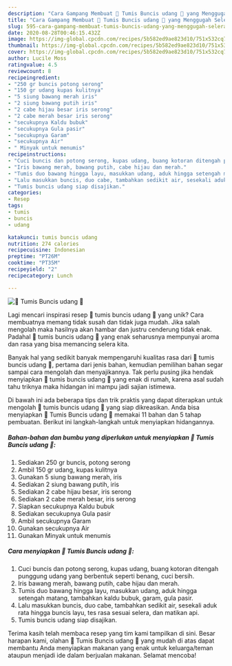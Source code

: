 ```yaml
---
description: "Cara Gampang Membuat 🦐 Tumis Buncis udang 🦐 yang Menggugah Selera"
title: "Cara Gampang Membuat 🦐 Tumis Buncis udang 🦐 yang Menggugah Selera"
slug: 595-cara-gampang-membuat-tumis-buncis-udang-yang-menggugah-selera
date: 2020-08-28T00:46:15.432Z
image: https://img-global.cpcdn.com/recipes/5b582ed9ae823d10/751x532cq70/🦐-tumis-buncis-udang-🦐-foto-resep-utama.jpg
thumbnail: https://img-global.cpcdn.com/recipes/5b582ed9ae823d10/751x532cq70/🦐-tumis-buncis-udang-🦐-foto-resep-utama.jpg
cover: https://img-global.cpcdn.com/recipes/5b582ed9ae823d10/751x532cq70/🦐-tumis-buncis-udang-🦐-foto-resep-utama.jpg
author: Lucile Moss
ratingvalue: 4.5
reviewcount: 8
recipeingredient:
- "250 gr buncis potong serong"
- "150 gr udang kupas kulitnya"
- "5 siung bawang merah iris"
- "2 siung bawang putih iris"
- "2 cabe hijau besar iris serong"
- "2 cabe merah besar iris serong"
- "secukupnya Kaldu bubuk"
- "secukupnya Gula pasir"
- "secukupnya Garam"
- "secukupnya Air"
- " Minyak untuk menumis"
recipeinstructions:
- "Cuci buncis dan potong serong, kupas udang, buang kotoran ditengah punggung udang yang berbentuk seperti benang, cuci bersih."
- "Iris bawang merah, bawang putih, cabe hijau dan merah."
- "Tumis duo bawang hingga layu, masukkan udang, aduk hingga setengah matang, tambahkan kaldu bubuk, garam, gula pasir."
- "Lalu masukkan buncis, duo cabe, tambahkan sedikit air, sesekali aduk rata hingga buncis layu, tes rasa sesuai selera, dan matikan api."
- "Tumis buncis udang siap disajikan."
categories:
- Resep
tags:
- tumis
- buncis
- udang

katakunci: tumis buncis udang 
nutrition: 274 calories
recipecuisine: Indonesian
preptime: "PT26M"
cooktime: "PT35M"
recipeyield: "2"
recipecategory: Lunch

---
```



![🦐 Tumis Buncis udang 🦐](https://img-global.cpcdn.com/recipes/5b582ed9ae823d10/751x532cq70/🦐-tumis-buncis-udang-🦐-foto-resep-utama.jpg)

Lagi mencari inspirasi resep 🦐 tumis buncis udang 🦐 yang unik? Cara membuatnya memang tidak susah dan tidak juga mudah. Jika salah mengolah maka hasilnya akan hambar dan justru cenderung tidak enak. Padahal 🦐 tumis buncis udang 🦐 yang enak seharusnya mempunyai aroma dan rasa yang bisa memancing selera kita.



Banyak hal yang sedikit banyak mempengaruhi kualitas rasa dari 🦐 tumis buncis udang 🦐, pertama dari jenis bahan, kemudian pemilihan bahan segar sampai cara mengolah dan menyajikannya. Tak perlu pusing jika hendak menyiapkan 🦐 tumis buncis udang 🦐 yang enak di rumah, karena asal sudah tahu triknya maka hidangan ini mampu jadi sajian istimewa.


Di bawah ini ada beberapa tips dan trik praktis yang dapat diterapkan untuk mengolah 🦐 tumis buncis udang 🦐 yang siap dikreasikan. Anda bisa menyiapkan 🦐 Tumis Buncis udang 🦐 memakai 11 bahan dan 5 tahap pembuatan. Berikut ini langkah-langkah untuk menyiapkan hidangannya.

<!--inarticleads1-->

##### Bahan-bahan dan bumbu yang diperlukan untuk menyiapkan 🦐 Tumis Buncis udang 🦐:

1. Sediakan 250 gr buncis, potong serong
1. Ambil 150 gr udang, kupas kulitnya
1. Gunakan 5 siung bawang merah, iris
1. Sediakan 2 siung bawang putih, iris
1. Sediakan 2 cabe hijau besar, iris serong
1. Sediakan 2 cabe merah besar, iris serong
1. Siapkan secukupnya Kaldu bubuk
1. Sediakan secukupnya Gula pasir
1. Ambil secukupnya Garam
1. Gunakan secukupnya Air
1. Gunakan  Minyak untuk menumis




<!--inarticleads2-->

##### Cara menyiapkan 🦐 Tumis Buncis udang 🦐:

1. Cuci buncis dan potong serong, kupas udang, buang kotoran ditengah punggung udang yang berbentuk seperti benang, cuci bersih.
1. Iris bawang merah, bawang putih, cabe hijau dan merah.
1. Tumis duo bawang hingga layu, masukkan udang, aduk hingga setengah matang, tambahkan kaldu bubuk, garam, gula pasir.
1. Lalu masukkan buncis, duo cabe, tambahkan sedikit air, sesekali aduk rata hingga buncis layu, tes rasa sesuai selera, dan matikan api.
1. Tumis buncis udang siap disajikan.




Terima kasih telah membaca resep yang tim kami tampilkan di sini. Besar harapan kami, olahan 🦐 Tumis Buncis udang 🦐 yang mudah di atas dapat membantu Anda menyiapkan makanan yang enak untuk keluarga/teman ataupun menjadi ide dalam berjualan makanan. Selamat mencoba!
